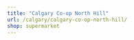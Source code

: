 ```yaml
---
title: "Calgary Co-op North Hill"
url: /calgary/calgary-co-op-north-hill/
shop: supermarket
---
```

